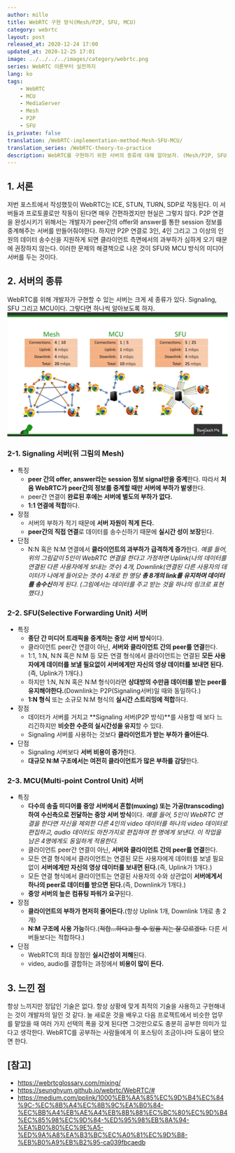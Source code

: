 ```yaml
---
author: millo
title: WebRTC 구현 방식(Mesh/P2P, SFU, MCU)
category: webrtc
layout: post
released_at: 2020-12-24 17:00
updated_at: 2020-12-25 17:01
image: ../../../../images/category/webrtc.png
series: WebRTC 이론부터 실전까지
lang: ko
tags:
    - WebRTC
    - MCU
    - MediaServer
    - Mesh
    - P2P
    - SFU
is_private: false
translation: /WebRTC-implementation-method-Mesh-SFU-MCU/
translation_series: /WebRTC-theory-to-practice
description: WebRTC를 구현하기 위한 서버의 종류에 대해 알아보자. (Mesh/P2P, SFU, MCU)
---
```


## 1. 서론

저번 포스트에서 작성했듯이 WebRTC는 ICE, STUN, TURN, SDP로 작동된다. 이 서버들과 프로토콜로만 작동이 된다면 매우 간편하겠지만 현실은 그렇지 않다.
P2P 연결을 완성시키기 위해서는 개발자가 peer간의 offer와 answer를 통한 session 정보를 중계해주는 서버를 만들어줘야한다.
하지만 P2P 연결로 3인, 4인 그리고 그 이상의 인원의 데이터 송수신을 지원하게 되면 클라이언트 측면에서의 과부하가 심하게 오기 때문에 권장하지 않는다.
이러한 문제의 해결책으로 나온 것이 SFU와 MCU 방식의 미디어 서버를 두는 것이다.

## 2. 서버의 종류

WebRTC를 위해 개발자가 구현할 수 있는 서버는 크게 세 종류가 있다. Signaling, SFU 그리고 MCU이다. 그렇다면 하나씩 알아보도록 하자.
![](../../../../images/2020/12/webrtc-server.png)

### 2-1. Signaling 서버(위 그림의 Mesh)

-   특징
    -   **peer 간의 offer, answer라는 session 정보 signal만을 중계**한다. 따라서 **처음 WebRTC가 peer간의 정보를 중계할 때만 서버에 부하가 발생**한다.
    -   peer간 연결이 **완료된 후에는 서버에 별도의 부하가 없다.**
    -   **1:1 연결에 적합**하다.
-   장점
    -   서버의 부하가 적기 때문에 **서버 자원이 적게 든다.**
    -   **peer간의 직접 연결**로 데이터를 송수신하기 때문에 **실시간 성이 보장**된다.
-   단점
    -   N:N 혹은 N:M 연결에서 **클라이언트의 과부하가 급격하게 증가**한다.
        _예를 들어, 위의 그림같이 5인이 WebRTC 연결을 한다고 가정하면 Uplink(나의 데이터를 연결된 다른 사용자에게 보내는 갯수) 4개, Downlink(연결된 다른 사용자의 데이터가 나에게 들어오는 갯수) 4개로 한 명당 **총 8개의 link를 유지하며 데이터를 송수신**하게 된다. (그림에서는 데이터를 주고 받는 것을 하나의 링크로 표현했다.)_

### 2-2. SFU(Selective Forwarding Unit) 서버

-   특징
    -   **종단 간 미디어 트래픽을 중계하는 중앙 서버 방식**이다.
    -   클라이언트 peer간 연결이 아닌, **서버와 클라이언트 간의 peer를 연결**한다.
    -   1:1, 1:N, N:N 혹은 N:M 등 모든 연결 형식에서 클라이언트는 연결된 **모든 사용자에게 데이터를 보낼 필요없이 서버에게만 자신의 영상 데이터를 보내면 된다.**(즉, Uplink가 1개다.)
    -   하지만 1:N, N:N 혹은 N:M 형식이라면 **상대방의 수만큼 데이터를 받는 peer를 유지해야한다.**(Downlink는 P2P(Signaling서버)일 때와 동일하다.)
    -   **1:N 형식** 또는 소규모 N:M 형식의 **실시간 스트리밍에 적합**하다.
-   장점
    -   데이터가 서버를 거치고 **Signaling 서버(P2P 방식)**를 사용할 때 보다 느리긴하지만 **비슷한 수준의 실시간성을 유지**할 수 있다.
    -   Signaling 서버를 사용하는 것보다 **클라이언트가 받는 부하가 줄어든다.**
-   단점
    -   Signaling 서버보다 **서버 비용이 증가**한다.
    -   **대규모 N:M 구조에서는 여전히 클라이언트가 많은 부하를 감당**한다.

### 2-3. MCU(Multi-point Control Unit) 서버

-   특징
    -   **다수의 송출 미디어를 중앙 서버에서 혼합(muxing) 또는 가공(transcoding)하여 수신측으로 전달하는 중앙 서버 방식**이다.
        _예를 들어, 5인이 WebRTC 연결을 한다면 자신을 제외한 다른 4인의 video 데이터를 하나의 video 데이터로 편집하고, audio 데이터도 마찬가지로 편집하여 한 명에게 보낸다. 이 작업을 남은 4명에게도 동일하게 적용한다._
    -   클라이언트 peer간 연결이 아닌, **서버와 클라이언트 간의 peer를 연결**한다.
    -   모든 연결 형식에서 클라이언트는 연결된 모든 사용자에게 데이터를 보낼 필요없이 **서버에게만 자신의 영상 데이터를 보내면 된다.**(즉, Uplink가 1개다.)
    -   모든 연결 형식에서 클라이언트는 연결된 사용자의 수와 상관없이 **서버에게서 하나의 peer로 데이터를 받으면 된다.**(즉, Downlink가 1개다.)
    -   **중앙 서버의 높은 컴퓨팅 파워가 요구**된다.
-   장점
    -   **클라이언트의 부하가 현저히 줄어든다.**(항상 Uplink 1개, Downlink 1개로 총 2개)
    -   **N:M 구조에 사용 가능**하다.(~~적합...하다고 할 수 있을 지는 잘 모르겠다.~~ 다른 서버들보다는 적합하다.)
-   단점
    -   WebRTC의 최대 장점인 **실시간성이 저해**된다.
    -   video, audio를 결합하는 과정에서 **비용이 많이 든다.**

## 3. 느낀 점

항상 느끼지만 정답인 기술은 없다. 항상 상황에 맞게 최적의 기술을 사용하고 구현해내는 것이 개발자의 일인 것 같다. 늘 새로운 것을 배우고 다음 프로젝트에서 비슷한 업무를 맡았을 때 여러 가지 선택의 폭을 갖게 된다면 그것만으로도 충분히 공부한 의미가 있다고 생각한다. WebRTC를 공부하는 사람들에게 이 포스팅이 조금이나마 도움이 됐으면 한다.

## [참고]

-   https://webrtcglossary.com/mixing/
-   https://seunghyum.github.io/webrtc/WebRTC/#
-   https://medium.com/pplink/1000%EB%AA%85%EC%9D%B4%EC%84%9C-%EC%8B%A4%EC%8B%9C%EA%B0%84-%EC%BB%A4%EB%AE%A4%EB%8B%88%EC%BC%80%EC%9D%B4%EC%85%98%EC%9D%84-%ED%95%98%EB%8A%94-%EA%B0%80%EC%9E%A5-%ED%9A%A8%EA%B3%BC%EC%A0%81%EC%9D%B8-%EB%B0%A9%EB%B2%95-ca039fbcaedb
